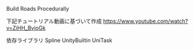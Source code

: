 
Build Roads Procedurally

下記チュートリアル動画に基づいて作成
https://www.youtube.com/watch?v=ZiHH_BvjoGk

依存ライブラリ
Spline UnityBuiltin
UniTask
